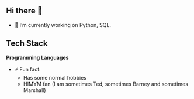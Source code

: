 ## Hi there 👋

- 🔭 I’m currently working on Python, SQL.

## Tech Stack

**Programming Languages**

- ⚡ Fun fact:
    - Has some normal hobbies
    - HIMYM fan (I am sometimes Ted, sometimes Barney and sometimes Marshall)

<!--
**PhyoWinko/PhyoWinko** is a ✨ _special_ ✨ repository because its `README.md` (this file) appears on your GitHub profile.

Here are some ideas to get you started:

- 🔭 I’m currently working on ...
- 🌱 I’m currently learning ...
- 👯 I’m looking to collaborate on ...
- 🤔 I’m looking for help with ...
- 💬 Ask me about ...
- 📫 How to reach me: ...
- 😄 Pronouns: ...
- ⚡ Fun fact: ...
-->
